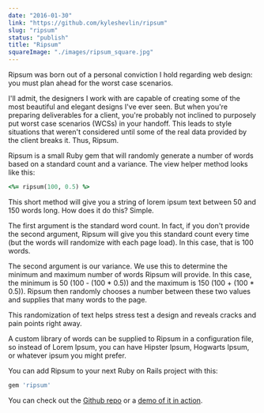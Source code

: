 ```yaml
---
date: "2016-01-30"
link: "https://github.com/kyleshevlin/ripsum"
slug: "ripsum"
status: "publish"
title: "Ripsum"
squareImage: "./images/ripsum_square.jpg"
---
```


Ripsum was born out of a personal conviction I hold regarding web design: you must plan ahead for the worst case scenarios.

I'll admit, the designers I work with are capable of creating some of the most beautiful and elegant designs I've ever seen. But when you're preparing deliverables for a client, you're probably not inclined to purposely put worst case scenarios (WCSs) in your handoff. This leads to style situations that weren't considered until some of the real data provided by the client breaks it. Thus, Ripsum.

Ripsum is a small Ruby gem that will randomly generate a number of words based on a standard count and a variance. The view helper method looks like this:

```ruby
<%= ripsum(100, 0.5) %>
```

This short method will give you a string of lorem ipsum text between 50 and 150 words long. How does it do this? Simple.

The first argument is the standard word count. In fact, if you don't provide the second argument, Ripsum will give you this standard count every time (but the words will randomize with each page load). In this case, that is 100 words.

The second argument is our variance. We use this to determine the minimum and maximum number of words Ripsum will provide. In this case, the minimum is 50 (100 - (100 \* 0.5)) and the maximum is 150 (100 + (100 \* 0.5)). Ripsum then randomly chooses a number between these two values and supplies that many words to the page.

This randomization of text helps stress test a design and reveals cracks and pain points right away.

A custom library of words can be supplied to Ripsum in a configuration file, so instead of Lorem Ipsum, you can have Hipster Ipsum, Hogwarts Ipsum, or whatever ipsum you might prefer.

You can add Ripsum to your next Ruby on Rails project with this:

```ruby
gem 'ripsum'
```

You can check out the [Github repo](https://github.com/kyleshevlin/ripsum) or a [demo of it in action](https://kyleshevlin.github.io/ripsum).
